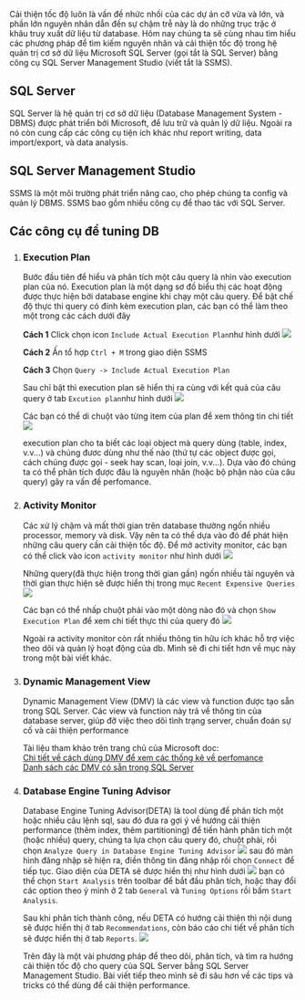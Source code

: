Cải thiện tốc độ luôn là vấn đề nhức nhối của các dự án cỡ vừa và lớn, và phần lớn nguyên nhân dẫn đến sự chậm trễ này là do những trục trặc ở khâu truy xuất dữ liệu từ database.
Hôm nay chúng ta sẽ cùng nhau tìm hiểu các phương pháp để tìm kiếm nguyên nhân và cải thiện tốc độ trong hệ quản trị cơ sở dữ liệu Microsoft SQL Server (gọi tắt là SQL Server) bằng công cụ SQL Server Management Studio (viết tắt là SSMS).  
## SQL Server
SQL Server là hệ quản trị cơ sở dữ liệu (Database Management System - DBMS) được phát triển bởi Microsoft, để lưu trữ và quản lý dữ liệu. Ngoài ra nó còn cung cấp các công cụ tiện ích khác như report writing, data import/export, và data analysis.

## SQL Server Management Studio
SSMS là một môi trường phát triển nâng cao, cho phép chúng ta config và quản lý DBMS. SSMS bao gồm nhiều công cụ để thao tác với SQL Server.

## Các công cụ để tuning DB
1. ### Execution Plan
    Bước đầu tiên để hiểu và phân tích một câu query là nhìn vào execution plan của nó. Execution plan là một dạng sơ đồ biểu thị các hoạt động được thực hiện bởi database engine khi chạy một câu query.
    Để bật chế độ thực thi query có đính kèm execution plan, các bạn có thể làm theo một trong các cách dưới đây
    
    **Cách 1** Click chọn icon `Include Actual Execution Plan`như hình dưới
   ![](https://images.viblo.asia/c8fc55ac-cbd4-421c-9aa6-b48fe9a9ac3c.PNG)
    
    **Cách 2** Ấn tổ hợp `Ctrl + M` trong giao diện SSMS
    
    **Cách 3** Chọn `Query -> Include Actual Execution Plan`
    
    Sau chỉ bật thì execution plan sẽ hiển thị ra cùng với kết quả của câu query ở tab `Excution plan`như hình dưới
    ![](https://images.viblo.asia/1f3d20dd-e64f-4459-963d-379e9179ffd6.PNG)
    
    Các bạn có thể di chuột vào từng item của plan để xem thông tin chi tiết
    ![](https://images.viblo.asia/ba899f63-cb06-4c85-9395-40641b2c80df.PNG)
    
    execution plan cho ta biết các loại object mà query dùng (table, index, v.v...) và chúng đươc dùng như thế nào (thứ tự các object được gọi, cách chúng được gọi - seek hay scan, loại join, v.v...). Dựa vào đó chúng ta có thể phân tích được đâu là nguyên nhân (hoặc bộ phận nào của câu query) gây ra vấn đề perfomance.
    
2. ### Activity Monitor
    Các xử lý chậm và mất thời gian trên database thường ngốn nhiều processor, memory và disk. Vậy nên ta có thể dựa vào đó để phát hiện những câu query cần cải thiện tốc độ.
    Để mở activity monitor, các bạn có thể click vào icon `activity monitor` như hình dưới
    ![](https://images.viblo.asia/b77254a3-f0d6-48ae-a249-1dce6c284a6d.PNG)
    
    Những query(đã thực hiện trong thời gian gần) ngốn nhiều tài nguyên và thời gian thực hiện sẽ được hiển thị trong mục `Recent Expensive Queries`
    ![](https://images.viblo.asia/1ffba8d4-cd8b-4f59-a5cd-6a45d2505c4d.jpg)
    
    Các bạn có thể nhấp chuột phải vào một dòng nào đó và chọn `Show Execution Plan` để xem chi tiết thực thi của query đó
    ![](https://images.viblo.asia/4fb62c27-351b-4863-ac4e-9d631e1ec260.jpg)

    Ngoài ra activity monitor còn rất nhiều thông tin hữu ích khác hỗ trợ việc theo dõi và quản lý hoạt động của db. Mình sẽ đi chi tiết hơn về mục này trong một bài viết khác.
    
3. ### Dynamic Management View
    Dynamic Management View (DMV) là các view và function được tạo sẵn trong SQL Server. Các view và function này trả về thông tin của database server, giúp đỡ việc theo dõi tình trạng server, chuẩn đoán sự cố và cải thiện performance
    
    Tài liệu tham khảo trên trang chủ của Microsoft doc:  
    [Chi tiết về cách dùng DMV để xem các thống kê về perfomance](https://docs.microsoft.com/en-us/sql/relational-databases/performance/use-dmvs-determine-usage-performance-views?view=sql-server-ver15)  
    [Danh sách các DMV có sẵn trong SQL Server](https://docs.microsoft.com/en-us/sql/relational-databases/system-dynamic-management-views/system-dynamic-management-views?view=sql-server-ver15)  
    
4. ### Database Engine Tuning Advisor
    Database Engine Tuning Advisor(DETA) là tool dùng để phân tích một hoặc nhiều câu lệnh sql, sau đó đưa ra gợi ý về hướng cải thiện performance (thêm index, thêm partitioning)
    để tiến hành phân tích một (hoặc nhiều) query, chúng ta lựa chọn câu query đó, chuột phải, rồi chọn `Analyze Query in Database Engine Tuning Advisor`
    ![](https://images.viblo.asia/8d085d66-a5c5-4a47-a84d-cd7e219fac36.jpg)
    sau đó màn hình đăng nhập sẽ hiện ra, điền thông tin đăng nhập rồi chọn `Connect` để tiếp tục. Giao diện của DETA sẽ được hiển thị như hình dưới
    ![](https://images.viblo.asia/0c8d480e-d873-46a9-976e-d0c9935f66ea.jpg)
    bạn có thể chọn `Start Analysis` trên toolbar để bắt đầu phân tích, hoặc thay đổi các option theo ý mình ở 2 tab `General` và `Tuning Options` rồi bấm `Start Analysis`.  
    
    Sau khi phân tích thành công, nếu DETA có hướng cải thiện thì nội dung sẽ được hiển thị ở tab `Recommendations`, còn báo cáo chi tiết về phân tích sẽ được hiển thị ở tab `Reports`.
    ![](https://images.viblo.asia/5d9aa06f-8c40-4a95-9d97-31c963a0bf83.jpg)
    
    
    Trên đây là một vài phương pháp để theo dõi, phân tích, và tìm ra hướng cải thiện tốc độ cho query của SQL Server bằng SQL Server Management Studio. Bài viết tiếp theo mình sẽ đi sâu hơn về các tips và tricks có thể dùng để cải thiện performance.